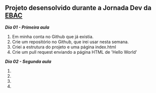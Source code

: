 ## Projeto desensolvido durante a Jornada Dev da [EBAC](https://ebaconline.com.br/webinars/programacao-jornadadev-2022-04-25?utm_campaign=webinar_916_programacao-jornadadev-2022-04-25_email_reminder_triggered_10hours_2022-05&utm_source=email&utm_medium=email&token=eyJhbGciOiJIUzI1NiIsInR5cCI6IkpXVCJ9.eyJlbWFpbCI6Im5ldG8udmllaXJhLmxlb25hcmRvQGdtYWlsLmNvbSIsInN1YiI6IjUzNTllNmU5LTdhODgtNDBhYy04M2E0LWVjNTI1MmU1NzA5OSIsImlhdCI6MTY1MTUyODg3NCwiZXhwIjoxNjU0MTIwODc0fQ.NNJ7kzqsbcyiSyUBRjq89bIySClbidP3kkX40ycBGj8&topic=0)

_**Dia 01 - Primeira aula**_

1. Em minha conta no Github que já existia. 
2. Crie um repositório no Github, que irei usar nesta semana.
3. Criei a estrutura do projeto e uma página index.html
4. Crie um pull request enviando a página HTML de 'Hello World'

_**Dia 02 - Segunda aula**_

1. 
2. 
3.
4.
